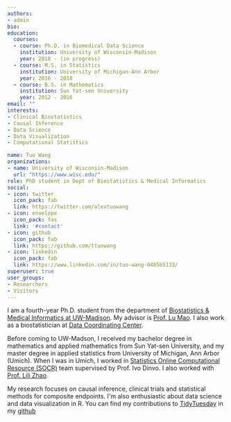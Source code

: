 ```yaml
---
authors:
- admin
bio: 
education:
  courses:
  - course: Ph.D. in Biomedical Data Science
    institution: University of Wisconsin-Madison
    year: 2018 - (in progress)
  - course: M.S. in Statistics
    institution: University of Michigan-Ann Arbor
    year: 2016 - 2018
  - course: B.S. in Mathematics
    institution: Sun Yat-sen University
    year: 2012 - 2016
email: ""
interests:
- Clinical Biostatistics
- Causal Inference
- Data Science
- Data Visualization
- Computational Statistics

name: Tuo Wang
organizations:
- name: University of Wisconsin-Madison
  url: "https://www.wisc.edu/"
role: PhD student in Dept of Biostatistics & Medical Informatics
social:
- icon: twitter
  icon_pack: fab
  link: https://twitter.com/alextuowang
- icon: envelope
  icon_pack: fas
  link: '#contact'
- icon: github
  icon_pack: fab
  link: https://github.com/ttuowang
- icon: linkedin
  icon_pack: fab
  link: https://www.linkedin.com/in/tuo-wang-0485b5133/
superuser: true
user_groups:
- Researchers
- Visitors
---
```


I am a fourth-year Ph.D. student from the department of [Biostatistics & Medical Informatics at UW-Madison](https://biostat.wiscweb.wisc.edu/). My advisor is [Prof. Lu Mao](https://sites.google.com/view/lmaowisc/home). I also work as a biostatistician at [Data Coordinating Center](https://biostat.wiscweb.wisc.edu/research/clinical-trials/data-coordinating-center/).

Before coming to UW-Madson, I received my bachelor degree in mathematics and applied mathematics from Sun Yat-sen University, and my master degree in applied statistics from University of Michigan, Ann Arbor (Umich). When I was in Umich, I worked in [Statistics Online Computational Resource (SOCR)](http://www.socr.umich.edu/) team supervised by Prof. Ivo Dinvo. I also worked with [Prof. Lili Zhao](https://sph.umich.edu/faculty-profiles/zhao-lili.html).

My research focuses on causal inference, clinical trials and statistical methods for composite endpoints. I'm also enthusiastic about data science and data visualization in R. You can find my contributions to [TidyTuesday](https://github.com/rfordatascience/tidytuesday) in my [github](https://github.com/ttuowang/tidytuesday)
